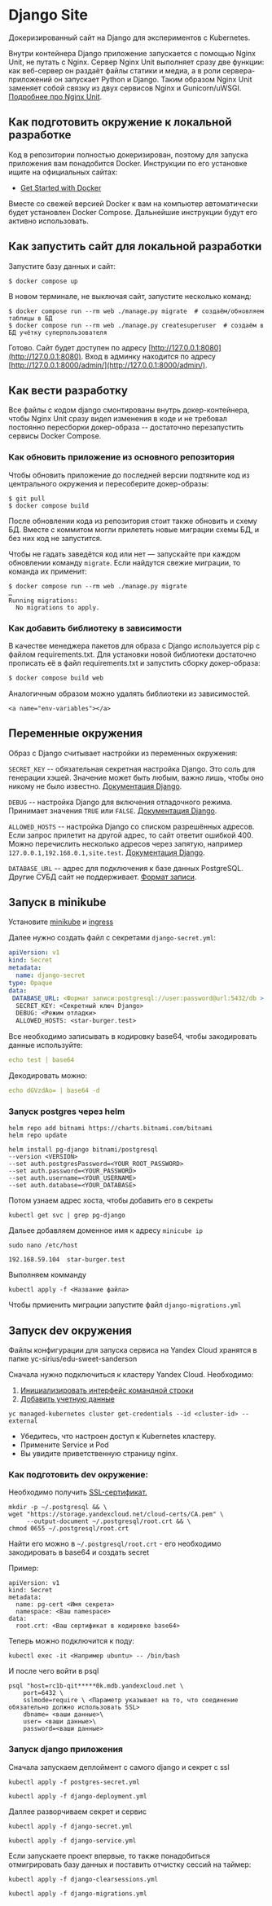 # Django Site

Докеризированный сайт на Django для экспериментов с Kubernetes.

Внутри контейнера Django приложение запускается с помощью Nginx Unit, не путать с Nginx. Сервер Nginx Unit выполняет сразу две функции: как веб-сервер он раздаёт файлы статики и медиа, а в роли сервера-приложений он запускает Python и Django. Таким образом Nginx Unit заменяет собой связку из двух сервисов Nginx и Gunicorn/uWSGI. [Подробнее про Nginx Unit](https://unit.nginx.org/).

## Как подготовить окружение к локальной разработке

Код в репозитории полностью докеризирован, поэтому для запуска приложения вам понадобится Docker. Инструкции по его установке ищите на официальных сайтах:

- [Get Started with Docker](https://www.docker.com/get-started/)

Вместе со свежей версией Docker к вам на компьютер автоматически будет установлен Docker Compose. Дальнейшие инструкции будут его активно использовать.

## Как запустить сайт для локальной разработки

Запустите базу данных и сайт:

```shell
$ docker compose up
```

В новом терминале, не выключая сайт, запустите несколько команд:

```shell
$ docker compose run --rm web ./manage.py migrate  # создаём/обновляем таблицы в БД
$ docker compose run --rm web ./manage.py createsuperuser  # создаём в БД учётку суперпользователя
```

Готово. Сайт будет доступен по адресу [http://127.0.0.1:8080](http://127.0.0.1:8080). Вход в админку находится по адресу [http://127.0.0.1:8000/admin/](http://127.0.0.1:8000/admin/).

## Как вести разработку

Все файлы с кодом django смонтированы внутрь докер-контейнера, чтобы Nginx Unit сразу видел изменения в коде и не требовал постоянно пересборки докер-образа -- достаточно перезапустить сервисы Docker Compose.

### Как обновить приложение из основного репозитория

Чтобы обновить приложение до последней версии подтяните код из центрального окружения и пересоберите докер-образы:

```shell
$ git pull
$ docker compose build
```

После обновлении кода из репозитория стоит также обновить и схему БД. Вместе с коммитом могли прилететь новые миграции схемы БД, и без них код не запустится.

Чтобы не гадать заведётся код или нет — запускайте при каждом обновлении команду `migrate`. Если найдутся свежие миграции, то команда их применит:

```shell
$ docker compose run --rm web ./manage.py migrate
…
Running migrations:
  No migrations to apply.
```

### Как добавить библиотеку в зависимости

В качестве менеджера пакетов для образа с Django используется pip с файлом requirements.txt. Для установки новой библиотеки достаточно прописать её в файл requirements.txt и запустить сборку докер-образа:

```sh
$ docker compose build web
```

Аналогичным образом можно удалять библиотеки из зависимостей.

`<a name="env-variables"></a>`

## Переменные окружения

Образ с Django считывает настройки из переменных окружения:

`SECRET_KEY` -- обязательная секретная настройка Django. Это соль для генерации хэшей. Значение может быть любым, важно лишь, чтобы оно никому не было известно. [Документация Django](https://docs.djangoproject.com/en/3.2/ref/settings/#secret-key).

`DEBUG` -- настройка Django для включения отладочного режима. Принимает значения `TRUE` или `FALSE`. [Документация Django](https://docs.djangoproject.com/en/3.2/ref/settings/#std:setting-DEBUG).

`ALLOWED_HOSTS` -- настройка Django со списком разрешённых адресов. Если запрос прилетит на другой адрес, то сайт ответит ошибкой 400. Можно перечислить несколько адресов через запятую, например `127.0.0.1,192.168.0.1,site.test`. [Документация Django](https://docs.djangoproject.com/en/3.2/ref/settings/#allowed-hosts).

`DATABASE_URL` -- адрес для подключения к базе данных PostgreSQL. Другие СУБД сайт не поддерживает. [Формат записи](https://github.com/jacobian/dj-database-url#url-schema).

## Запуск в minikube

Установите [minikube](https://kubernetes.io/ru/docs/tasks/tools/install-minikube/) и [ingress](https://kubernetes.io/docs/concepts/services-networking/ingress/)

Далее нужно создать файл с секретами `django-secret.yml`:

```yaml
apiVersion: v1
kind: Secret
metadata:
  name: django-secret
type: Opaque
data:
 DATABASE_URL: <Формат записи:postgresql://user:password@url:5432/db >
  SECRET_KEY: <Секретный ключ Django>
  DEBUG: <Режим отладки>
  ALLOWED_HOSTS: <star-burger.test>
```

Все необходимо записывать в кодировку base64, чтобы закодировать данные используйте:

```yaml
echo test | base64
```

Декодировать можно:

```yaml
echo dGVzdAo= | base64 -d
```

### Запуск postgres через helm

```
helm repo add bitnami https://charts.bitnami.com/bitnami
helm repo update
```

```
helm install pg-django bitnami/postgresql
--version <VERSION>
--set auth.postgresPassword=<YOUR_ROOT_PASSWORD>
--set auth.password=<YOUR_PASSWORD>
--set auth.username=<YOUR_USERNAME>
--set auth.database=<YOUR_DATABASE>
```

Потом узнаем адрес хоста, чтобы добавить его в секреты

```
kubectl get svc | grep pg-django
```

Дальее добавляем доменное имя к адресу `minicube ip`

`sudo nano /etc/host`

```
192.168.59.104  star-burger.test
```

Выполняем комманду

```
kubectl apply -f <Название файла>

```

Чтобы прмиенить миграции запустите файл `django-migrations.yml`

## Запуск dev окружения

Файлы конфигурации для запуска сервиса на Yandex Cloud хранятся в папке yc-sirius/edu-sweet-sanderson

Сначала нужно подключиться к кластеру Yandex Cloud. Необходимо:

1. [Инициализировать интерфейс командной строки](https://yandex.cloud/ru/docs/cli/quickstart#install)
2. [Добавить учетную данные](https://yandex.cloud/ru/docs/managed-kubernetes/operations/connect/#kubectl-connect)

```
yc managed-kubernetes cluster get-credentials --id <cluster-id> --external
```

- Убедитесь, что настроен доступ к Kubernetes кластеру.
- Примените Service и Pod
- Вы увидите приветственную страницу nginx.

### Как подготовить dev окружение:

Необходимо получить [SSL-сертификат.](https://yandex.cloud/ru/docs/managed-postgresql/operations/connect)

```
mkdir -p ~/.postgresql && \
wget "https://storage.yandexcloud.net/cloud-certs/CA.pem" \
     --output-document ~/.postgresql/root.crt && \
chmod 0655 ~/.postgresql/root.crt
```

Найти его можно в `~/.postgresql/root.crt` - его необходимо закодировать в base64 и создать secret

Пример:

```
apiVersion: v1
kind: Secret
metadata:
  name: pg-cert <Имя секрета>
  namespace: <Ваш namespace>
data:
  root.crt: <Ваш сертификат в кодировке base64>

```

Теперь можно подключится к поду:

```
kubectl exec -it <Например ubuntu> -- /bin/bash
```

И после чего войти в psql

```
psql "host=rc1b-qit*****0k.mdb.yandexcloud.net \
    port=6432 \
    sslmode=require \ <Параметр указывает на то, что соединение обязательно должно использовать SSL>
    dbname= <ваши данные>\
    user= <ваши данные>\
    password=<ваши данные>
```

### Запуск django приложения

Сначала запускаем деплоймент с самого django и секрет с ssl

```
kubectl apply -f postgres-secret.yml
```

```
kubectl apply -f django-deployment.yml
```

Даллее разворчиваем секрет и сервис

```
kubectl apply -f django-secret.yml
```

```
kubectl apply -f django-service.yml
```

Если запускаете проект впервые, то также понадобиться отмигрировать базу данных и поставить отчистку сессий на таймер:

```
kubectl apply -f django-clearsessions.yml
```

```
kubectl apply -f django-migrations.yml
```

